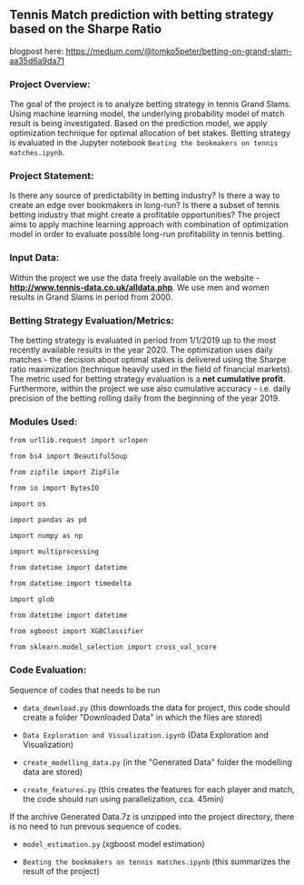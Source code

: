 ## Tennis Match prediction with betting strategy based on the Sharpe Ratio

blogpost here: https://medium.com/@tomko5peter/betting-on-grand-slam-aa35d6a9da71

### Project Overview:

The goal of the project is to analyze betting strategy in tennis Grand Slams. Using machine learning model, the underlying probability model of match result is being investigated. Based on the prediction model, we apply optimization technique for optimal allocation of bet stakes. Betting strategy is evaluated in the Jupyter notebook `Beating the bookmakers on tennis matches.ipynb`.

### Project Statement:

Is there any source of predictability in betting industry? Is there a way to create an edge over bookmakers in long-run? Is there a subset of tennis betting industry that might create a profitable opportunities? The project aims to apply machine learning approach with combination of optimization model in order to evaluate possible long-run profitability in tennis betting.

### Input Data:

Within the project we use the data freely available on the website - **http://www.tennis-data.co.uk/alldata.php**. We use men and women results in Grand Slams in period from 2000.

### Betting Strategy Evaluation/Metrics:

The betting strategy is evaluated in period from 1/1/2019 up to the most recently available results in the year 2020. The optimization uses daily matches - the decision about optimal stakes is delivered using the Sharpe ratio maximization (technique heavily used in the field of financial markets). The metric used for betting strategy evaluation is a **net cumulative profit**. Furthermore, within the project we use also cumulative accuracy - i.e. daily precision of the betting rolling daily from the beginning of the year 2019.

### Modules Used:

`from urllib.request import urlopen`

`from bs4 import BeautifulSoup`

`from zipfile import ZipFile`

`from io import BytesIO`

`import os`

`import pandas as pd`

`import numpy as np`

`import multiprocessing`

`from datetime import datetime`

`from datetime import timedelta`

`import glob`

`from datetime import datetime`

`from xgboost import XGBClassifier`

`from sklearn.model_selection import cross_val_score`

### Code Evaluation:

Sequence of codes that needs to be run

* `data_download.py` (this downloads the data for project, this code should create a folder "Downloaded Data" in which the files are stored)

* `Data Exploration and Visualization.ipynb` (Data Exploration and Visualization)

* `create_modelling_data.py` (in the "Generated Data" folder the modelling data are stored)

* `create_features.py` (this creates the features for each player and match, the code should run using parallelization, cca. 45min)

If the archive Generated Data.7z is unzipped into the project directory, there is no need to run prevous sequence of codes.

* `model_estimation.py` (xgboost model estimation)

* `Beating the bookmakers on tennis matches.ipynb` (this summarizes the result of the project)
